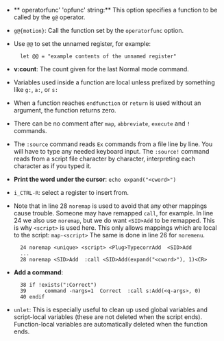- ** operatorfunc' 'opfunc' string:** This option specifies a function to be called by the ``g@`` operator.

- `g@{motion}`: Call the function set by the ``operatorfunc`` option.

- Use ``@@`` to set the unnamed register, for example:

        let @@ = "example contents of the unnamed register"


- **v:count**: The count given for the last Normal mode command.

- Variables used inside a function are local unless prefixed by something like ``g:``, ``a:``, or ``s:``

- When a function reaches ``endfunction`` or ``return`` is used without an argument, the function returns zero.

- There can be no comment after ``map``, ``abbreviate``, ``execute`` and ``!`` commands.

- The ``:source`` command reads ``Ex`` commands from a file line by line.  You will have to type any needed keyboard input.  The ``:source!`` command reads from a script file character by character, interpreting each character as if you typed it.

- **Print the word under the cursor**: ``echo expand("<cword>")``

- ``i_CTRL-R``: select a register to insert from.

- Note that in line 28 ``noremap`` is used to avoid that any other mappings cause trouble.  Someone may have remapped ``call``, for example.  In line 24 we also use ``noremap``, but we do want ``<SID>Add`` to be remapped.  This is why ``<script>`` is used here.  This only allows mappings which are local to the script: ``map-<script>``  The same is done in line 26 for `noremenu`.

        24 noremap <unique> <script> <Plug>TypecorrAdd  <SID>Add
        ...
        28 noremap <SID>Add  :call <SID>Add(expand("<cword>"), 1)<CR>


- **Add a command**:

        38 if !exists(":Correct")
        39      command -nargs=1  Correct  :call s:Add(<q-args>, 0)
        40 endif

- ``unlet``: This is especially useful to clean up used global variables and script-local variables (these are not deleted when the script ends). Function-local variables are automatically deleted when the function ends.
